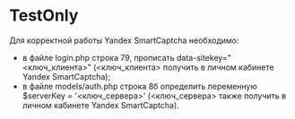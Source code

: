 # TestOnly
Для корректной работы Yandex SmartCaptcha необходимо:
- в файле login.php строка 79, прописать data-sitekey="<ключ_клиента>" (<ключ_клиента> получить в личном кабинете Yandex SmartCaptcha);
- в файле models/auth.php строка 8б определить переменную $serverKey = '<ключ_сервера>' (<ключ_сервера> также получить в личном кабинете Yandex SmartCaptcha).
